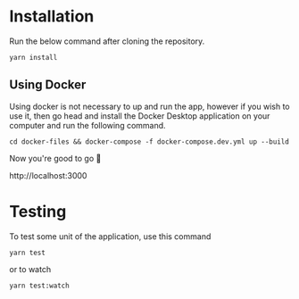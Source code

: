 # Installation

Run the below command after cloning the repository.

`yarn install`

## Using Docker

Using docker is not necessary to up and run the app, however if you wish to use it, then go head and install the Docker Desktop application on your computer and run the following command.

`cd docker-files && docker-compose -f docker-compose.dev.yml up --build`

Now you're good to go 🚀

http://localhost:3000

# Testing

To test some unit of the application, use this command

`yarn test`

or to watch

`yarn test:watch`
